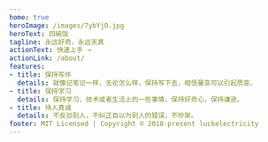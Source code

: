 ```yaml
---
home: true
heroImage: /images/7ybYjO.jpg
heroText: 四碗饭
tagline: 永远好奇，永远天真
actionText: 快速上手 →
actionLink: /about/
features:
- title: 保持写作
  details: 就像记笔记一样，无论怎么样，保持写下去，相信量变可以引起质变。
- title: 保持学习
  details: 保持学习，技术或者生活上的一些事情，保持好奇心，保持谦逊。
- title: 待人真诚
  details: 不反驳别人，不纠正自以为别人的错误，不吵架。
footer: MIT Licensed | Copyright © 2018-present luckelectricity
---
```

